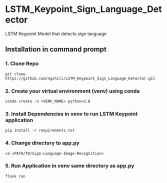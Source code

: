 # LSTM_Keypoint_Sign_Language_Detector
LSTM Keypoint Model that detects sign language

## Installation in command prompt
### 1. Clone Repo
```
git clone https://github.com/ngzhili/LSTM_Keypoint_Sign_Language_Detector.git

```
### 2. Create your virtual environment (venv) using conda
```
conda create -n <VENV_NAME> python=3.8
```
### 3. Install Dependencies in venv to run LSTM Keypoint application
```
pip install -r requirements.txt
```

### 4. Change directory to app.py
```
cd <PATH/TO/Sign-Language-Image-Recognition>
```
### 5. Run Application in venv same directory as app.py
```
flask run
```